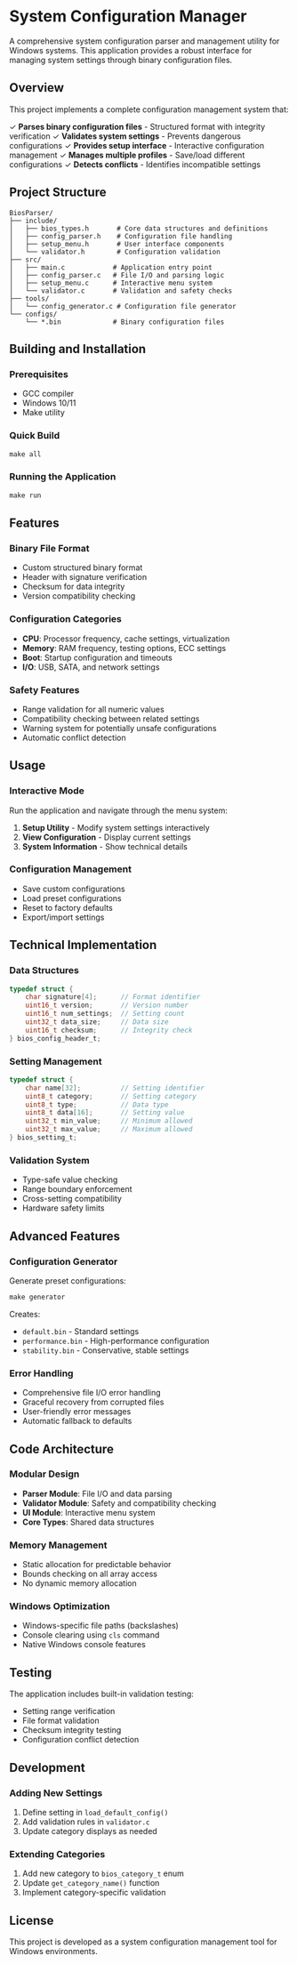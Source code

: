 # System Configuration Manager

A comprehensive system configuration parser and management utility for Windows systems. This application provides a robust interface for managing system settings through binary configuration files.

## Overview

This project implements a complete configuration management system that:

✓ **Parses binary configuration files** - Structured format with integrity verification
✓ **Validates system settings** - Prevents dangerous configurations
✓ **Provides setup interface** - Interactive configuration management
✓ **Manages multiple profiles** - Save/load different configurations
✓ **Detects conflicts** - Identifies incompatible settings

## Project Structure

```
BiosParser/
├── include/
│   ├── bios_types.h       # Core data structures and definitions
│   ├── config_parser.h    # Configuration file handling
│   ├── setup_menu.h       # User interface components
│   └── validator.h        # Configuration validation
├── src/
│   ├── main.c            # Application entry point
│   ├── config_parser.c   # File I/O and parsing logic
│   ├── setup_menu.c      # Interactive menu system
│   └── validator.c       # Validation and safety checks
├── tools/
│   └── config_generator.c # Configuration file generator
└── configs/
    └── *.bin             # Binary configuration files
```

## Building and Installation

### Prerequisites
- GCC compiler
- Windows 10/11
- Make utility

### Quick Build
```cmd
make all
```

### Running the Application
```cmd
make run
```

## Features

### Binary File Format
- Custom structured binary format
- Header with signature verification
- Checksum for data integrity
- Version compatibility checking

### Configuration Categories
- **CPU**: Processor frequency, cache settings, virtualization
- **Memory**: RAM frequency, testing options, ECC settings
- **Boot**: Startup configuration and timeouts
- **I/O**: USB, SATA, and network settings

### Safety Features
- Range validation for all numeric values
- Compatibility checking between related settings
- Warning system for potentially unsafe configurations
- Automatic conflict detection

## Usage

### Interactive Mode
Run the application and navigate through the menu system:

1. **Setup Utility** - Modify system settings interactively
2. **View Configuration** - Display current settings
3. **System Information** - Show technical details

### Configuration Management
- Save custom configurations
- Load preset configurations
- Reset to factory defaults
- Export/import settings

## Technical Implementation

### Data Structures
```c
typedef struct {
    char signature[4];      // Format identifier
    uint16_t version;       // Version number
    uint16_t num_settings;  // Setting count
    uint32_t data_size;     // Data size
    uint16_t checksum;      // Integrity check
} bios_config_header_t;
```

### Setting Management
```c
typedef struct {
    char name[32];          // Setting identifier
    uint8_t category;       // Setting category
    uint8_t type;           // Data type
    uint8_t data[16];       // Setting value
    uint32_t min_value;     // Minimum allowed
    uint32_t max_value;     // Maximum allowed
} bios_setting_t;
```

### Validation System
- Type-safe value checking
- Range boundary enforcement
- Cross-setting compatibility
- Hardware safety limits

## Advanced Features

### Configuration Generator
Generate preset configurations:
```cmd
make generator
```

Creates:
- `default.bin` - Standard settings
- `performance.bin` - High-performance configuration
- `stability.bin` - Conservative, stable settings

### Error Handling
- Comprehensive file I/O error handling
- Graceful recovery from corrupted files
- User-friendly error messages
- Automatic fallback to defaults

## Code Architecture

### Modular Design
- **Parser Module**: File I/O and data parsing
- **Validator Module**: Safety and compatibility checking
- **UI Module**: Interactive menu system
- **Core Types**: Shared data structures

### Memory Management
- Static allocation for predictable behavior
- Bounds checking on all array access
- No dynamic memory allocation

### Windows Optimization
- Windows-specific file paths (backslashes)
- Console clearing using `cls` command
- Native Windows console features

## Testing

The application includes built-in validation testing:
- Setting range verification
- File format validation
- Checksum integrity testing
- Configuration conflict detection

## Development

### Adding New Settings
1. Define setting in `load_default_config()`
2. Add validation rules in `validator.c`
3. Update category displays as needed

### Extending Categories
1. Add new category to `bios_category_t` enum
2. Update `get_category_name()` function
3. Implement category-specific validation

## License

This project is developed as a system configuration management tool for Windows environments.